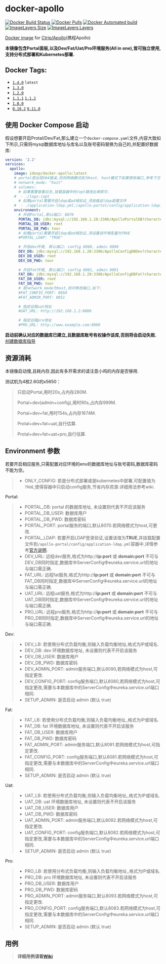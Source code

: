# docker-apollo

[![Docker Build Status](https://img.shields.io/docker/build/idoop/docker-apollo.svg)](https://hub.docker.com/r/idoop/docker-apollo/)
[![Docker Pulls](https://img.shields.io/docker/pulls/idoop/docker-apollo.svg)](https://hub.docker.com/r/idoop/docker-apollo/)
[![Docker Automated build](https://img.shields.io/docker/automated/idoop/docker-apollo.svg)](https://hub.docker.com/r/idoop/docker-apollo/)
[![ImageLayers Size](https://img.shields.io/imagelayers/image-size/idoop/docker-apollo/latest.svg)](https://hub.docker.com/r/idoop/docker-apollo/)
[![ImageLayers Layers](https://img.shields.io/imagelayers/layers/idoop/docker-apollo/latest.svg)](https://hub.docker.com/r/idoop/docker-apollo/)

[Docker image](https://hub.docker.com/r/idoop/docker-apollo/) for [Ctrip/Apollo](https://github.com/ctripcorp/apollo)(携程Apollo)

**本镜像包含Portal面板,以及Dev/Fat/Uat/Pro环境服务(All in one),皆可独立使用,支持分布式部署和Kubernetes部署.**


## Docker Tags: 

- [`1.4.0`](https://github.com/ctripcorp/apollo/releases/tag/v1.4.0) `latest`
- [`1.3.0`](https://github.com/ctripcorp/apollo/releases/tag/v1.3.0)
- [`1.2.0`](https://github.com/ctripcorp/apollo/releases/tag/v1.2.0)
- [`1.1.1`](https://github.com/ctripcorp/apollo/releases/tag/v1.1.1) [`1.1.2`](https://github.com/ctripcorp/apollo/releases/tag/v1.1.2)
- [`1.0.0`](https://github.com/ctripcorp/apollo/releases/tag/v1.0.0)
- [`0.10.2`](https://github.com/ctripcorp/apollo/releases/tag/v0.10.2) [`0.11.0`](https://github.com/ctripcorp/apollo/releases/tag/v0.11.0)

## 使用 Docker Compose 启动
假设想要开启Protal/Dev/Fat,那么建立一个`docker-compose.yaml`文件,内容大致如下所示,只需将mysql数据库地址与库名以及账号密码替换为自己的,并配置好数据库:
``` yaml
version: '2.2'
services:
  apollo:
    image: idoop/docker-apollo:latest
    # portal若出现504错误,则将网络模式改为host. host模式下如果想改端口,参考下方修改端口的环境变量
    # network_mode: "host"
    # volumes:
      # 如果需要查看日志,挂载容器中的/opt路径出来即可.
    #  - ./logs:/opt
      # 如果portal需要开启ldap或ad域验证,须挂载此ldap配置文件
    #  - ./application-ldap.yml:/apollo-portal/config/application-ldap.yml:ro
    environment:
      # 开启Portal,默认端口: 8070
      PORTAL_DB: jdbc:mysql://192.168.1.28:3306/ApolloPortalDB?characterEncoding=utf8
      PORTAL_DB_USER: root
      PORTAL_DB_PWD: toor
      # 如果portal需要开启ldap或ad域验证,须设置该环境变量为TRUE
      #PORTAL_LDAP: "TRUE"
      
      # 开启dev环境, 默认端口: config 8080, admin 8090
      DEV_DB: jdbc:mysql://192.168.1.28:3306/ApolloConfigDBDev?characterEncoding=utf8
      DEV_DB_USER: root
      DEV_DB_PWD: toor
      
      # 开启fat环境, 默认端口: config 8081, admin 8091
      FAT_DB: jdbc:mysql://192.168.1.28:3306/ApolloConfigDBFat?characterEncoding=utf8
      FAT_DB_USER: root
      FAT_DB_PWD: toor
      # 若network_mode为host,则可修改端口,如下:
      #FAT_CONFIG_PORT: 8050
      #FAT_ADMIN_PORT: 8051
           
      # 指定远程uat地址
      #UAT_URL: http://192.168.1.2:8080
      
      # 指定远程pro地址
      #PRO_URL: http://www.example.com:8080
```


**启动前确认对应的数据库已建立,且数据库账号有权操作该库,否则将会启动失败.**[创建数据库指导](https://github.com/ctripcorp/apollo/wiki/%E5%88%86%E5%B8%83%E5%BC%8F%E9%83%A8%E7%BD%B2%E6%8C%87%E5%8D%97#21-%E5%88%9B%E5%BB%BA%E6%95%B0%E6%8D%AE%E5%BA%93)


## 资源消耗

本镜像启动慢,且耗内存,因此有多开需求的请注意小鸡的内存是否够用. 

测试机为4核2.6G的x5650：

> 只启动Portal,用时20s,占内存280M.
>
> Portal+dev(admin+config),用时90s,占内存999M.
>
> Portal+dev+fat,用时154s,占内存1674M.
>
> Protal+dev+fat+uat,自行估算.
>
> Protal+dev+fat+uat+pro,自行估算.

## Environment 参数

若要开启相应服务,只需配置对应环境的env的数据库地址与账号密码,数据库密码不能为空。

> - ONLY_CONFIG: 若是分布式部署或是kubernetes中部署,可配置值为`TRUE`,使得容器中只启动config服务,节省内存资源.详细用法参考wiki.

Portal:
> - PORTAL_DB: portal 的数据库地址, 未设置则代表不开启该服务
> - PORTAL_DB_USER: 数据库用户
> - PORTAL_DB_PWD: 数据库密码
> - PORTAL_PORT: portal服务的端口,默认8070.若网络模式为host,可更改.
> - PORTAL_LDAP: 若要开启LDAP登录验证,设置该值为**TRUE**,并挂载配置文件到`/apollo-portal/config/application-ldap.yml`容器中,详情参考[官方说明](https://github.com/ctripcorp/apollo/wiki/Portal-%E5%AE%9E%E7%8E%B0%E7%94%A8%E6%88%B7%E7%99%BB%E5%BD%95%E5%8A%9F%E8%83%BD).
> - DEV_URL: 远程dev服务,格式为http://**ip:port** 或 **domain:port** 不可与DEV_DB同时指定,数据库中ServerConfig中eureka.service.url的地址与端口需正确.
> - FAT_URL: 远程fat服务,格式为http://**ip:port** 或 **domain:port** 不可与FAT_DB同时指定,数据库中ServerConfig中eureka.service.url的地址与端口需正确.
> - UAT_URL: 远程uat服务,格式为http://**ip:port** 或 **domain:port** 不可与UAT_DB同时指定,数据库中ServerConfig中eureka.service.url的地址与端口需正确.
> - PRO_URL: 远程pro服务,格式为http://**ip:port** 或 **domain:port** 不可与PRO_DB同时指定,数据库中ServerConfig中eureka.service.url的地址与端口需正确.

Dev:
> - DEV_LB: 若使用分布式负载均衡,则输入负载均衡地址,格式为IP或域名.
> - DEV_DB: dev 环境数据库地址, 未设置则代表不开启该服务
> - DEV_DB_USER: 数据库用户
> - DEV_DB_PWD: 数据库密码
> - DEV_ADMIN_PORT: admin服务端口,默认8090,若网络模式为host,可指定更改.
> - DEV_CONFIG_PORT: config服务端口,默认8080,若网络模式为host,可指定更改,需要与本数据库中的ServerConfig中eureka.service.url端口相同.
> - SETUP_ADMIN: 是否启动 admin (默认 true)

Fat:
> - FAT_LB: 若使用分布式负载均衡,则输入负载均衡地址,,格式为IP或域名.
> - FAT_DB: fat 环境数据库地址, 未设置则代表不开启该服务
> - FAT_DB_USER: 数据库用户
> - FAT_DB_PWD: 数据库密码
> - FAT_ADMIN_PORT: admin服务端口,默认8091.若网络模式为host,可指定更改.
> - FAT_CONFIG_PORT: config服务端口,默认8081.若网络模式为host,可指定更改,需要与本数据库中的ServerConfig中eureka.service.url端口相同.
> - SETUP_ADMIN: 是否启动 admin (默认 true)

Uat:
> - UAT_LB: 若使用分布式负载均衡,则输入负载均衡地址,,格式为IP或域名.
> - UAT_DB: uat 环境数据库地址, 未设置则代表不开启该服务
> - UAT_DB_USER: 数据库用户
> - UAT_DB_PWD: 数据库密码
> - UAT_ADMIN_PORT: admin服务端口,默认8092.若网络模式为host,可指定更改.
> - UAT_CONFIG_PORT: config服务端口,默认8082.若网络模式为host,可指定更改,需要与本数据库中的ServerConfig中eureka.service.url端口相同.
> - SETUP_ADMIN: 是否启动 admin (默认 true)

Pro:
> - PRO_LB: 若使用分布式负载均衡,则输入负载均衡地址,,格式为IP或域名.
> - PRO_DB: pro 环境数据库地址, 未设置则代表不开启该服务
> - PRO_DB_USER: 数据库用户
> - PRO_DB_PWD: 数据库密码
> - PRO_ADMIN_PORT: admin服务端口,默认8093.若网络模式为host,可指定更改.
> - PRO_CONFIG_PORT: config服务端口,默认8083.若网络模式为host,可指定更改,需要与本数据库中的ServerConfig中eureka.service.url端口相同.
> - SETUP_ADMIN: 是否启动 admin (默认 true)


## 用例

> **详细用例请看[Wiki](https://github.com/idoop/docker-apollo/wiki)**
